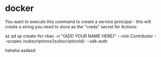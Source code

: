 # docker

You want to execute this command to create a service principal - this will create a string you need to store as the "creds" secret for Actions:

az ad sp create-for-rbac -n "{ADD YOUR NAME HERE}" --role Contributor --scopes /subscriptions/{subscriptionId} --sdk-auth 

hahaha
asdasd
